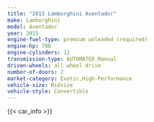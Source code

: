 ```yaml
---
title: "2015 Lamborghini Aventador"
make: Lamborghini
model: Aventador
year: 2015
engine-fuel-type: premium unleaded (required)
engine-hp: 700
engine-cylinders: 12
transmission-type: AUTOMATED_Manual
driven-wheels: all wheel drive
number-of-doors: 2
market-category: Exotic,High-Performance
vehicle-size: Midsize
vehicle-style: Convertible
---
```


{{< car_info >}}
